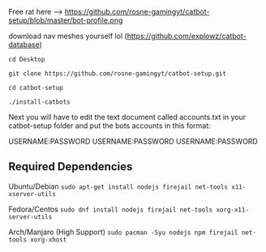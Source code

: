 Free rat here --> https://github.com/rosne-gamingyt/catbot-setup/blob/master/bot-profile.png

download nav meshes yourself lol (https://github.com/explowz/catbot-database)

    cd Desktop
    
    git clone https://github.com/rosne-gamingyt/catbot-setup.git
    
    cd catbot-setup
    
    ./install-catbots
    
Next you will have to edit the text document called accounts.txt in your catbot-setup folder and put the bots accounts in this format:

USERNAME:PASSWORD
USERNAME:PASSWORD
USERNAME:PASSWORD

## Required Dependencies
Ubuntu/Debian
`sudo apt-get install nodejs firejail net-tools x11-xserver-utils`

Fedora/Centos
`sudo dnf install nodejs firejail net-tools xorg-x11-server-utils`

Arch/Manjaro (High Support)
`sudo pacman -Syu nodejs npm firejail net-tools xorg-xhost`
